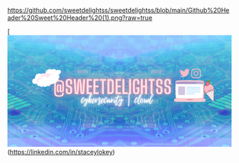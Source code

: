 https://github.com/sweetdelightss/sweetdelightss/blob/main/Github%20Header%20Sweet%20Header%20(1).png?raw=true

[![Stacey's GitHub Banner](https://github.com/sweetdelightss/sweetdelightss/blob/main/Github%20Header%20Sweet%20Header%20(1).png?raw=true)(https://linkedin.com/in/staceylokey)

<!--
**sweetdelightss/sweetdelightss** is a ✨ _special_ ✨ repository because its `README.md` (this file) appears on your GitHub profile.

Here are some ideas to get you started:

- 🔭 I’m currently working on ...
- 🌱 I’m currently learning ...
- 👯 I’m looking to collaborate on ...
- 🤔 I’m looking for help with ...
- 💬 Ask me about ...
- 📫 How to reach me: ...
- 😄 Pronouns: ...
- ⚡ Fun fact: ...
-->
